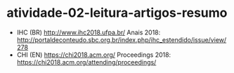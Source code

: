 # atividade-02-leitura-artigos-resumo

- IHC (BR) <http://www.ihc2018.ufpa.br/> Anais 2018: <http://portaldeconteudo.sbc.org.br/index.php/ihc_estendido/issue/view/278>
- CHI (EN) <https://chi2018.acm.org/> Proceedings 2018: <https://chi2018.acm.org/attending/proceedings/>
